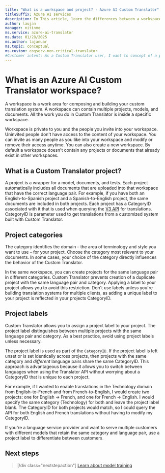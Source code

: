 ```yaml
---
title: "What is a workspace and project? - Azure AI Custom Translator"
titleSuffix: Azure AI services
description: In This article, learn the differences between a workspace and a project as well as project categories and labels for the Azure AI Custom Translator service.
author: laujan
manager: nitinme
ms.service: azure-ai-translator
ms.date: 01/28/2025
ms.author: lajanuar
ms.topic: conceptual
ms.custom: cogserv-non-critical-translator
#Customer intent: As a Custom Translator user, I want to concept of a project, so that I can use it efficiently.
---
```

# What is an Azure AI Custom Translator workspace?

A workspace is a work area for composing and building your custom translation system. A workspace can contain multiple projects, models, and documents. All the work you do in Custom Translator is inside a specific workspace.

Workspace is private to you and the people you invite into your workspace. Uninvited people don't have access to the content of your workspace. You can invite as many people as you like into your workspace and modify or remove their access anytime. You can also create a new workspace. By default a workspace doesn't contain any projects or documents that already exist in other workspaces.

## What is a Custom Translator project?

A project is a wrapper for a model, documents, and tests. Each project automatically includes all documents that are uploaded into that workspace that
have the correct language pair. For example, if you have both an English-to-Spanish project and a Spanish-to-English project, the same documents are
included in both projects. Each project has a CategoryID associated with it that is used when querying the [V3 API](../../text-translation/reference/v3/translate.md?tabs=curl) for translations. CategoryID is parameter used to get translations from a customized system built with Custom Translator.

## Project categories

The category identifies the domain – the area of terminology and style you want to use – for your project. Choose the category most relevant to your documents. In some cases, your choice of the category directly influences the behavior of the Custom Translator.

In the same workspace, you can create projects for the same language pair in different categories. Custom Translator prevents creation of a duplicate project with the same language pair and category. Applying a label to your project allows you to avoid this restriction. Don't use labels unless you're building translation systems for multiple clients, as adding a unique label to your project is reflected in your projects CategoryID.

## Project labels

Custom Translator allows you to assign a project label to your project. The project label distinguishes between multiple projects with the same language
pair and category. As a best practice, avoid using project labels unless necessary.

The project label is used as part of the `CategoryID`. If the project label is left unset or is set identically across projects, then projects with the same category and *different* language pairs share the same CategoryID. This approach is advantageous because it allows you to switch between languages when using the  Translator API without worrying about a CategoryID that is unique to each project.

For example, if I wanted to enable translations in the Technology domain from English-to-French and from French-to-English, I would create two
projects: one for English -\> French, and one for French -\> English. I would specify the same category (Technology) for both and leave the project label
blank. The CategoryID for both projects would match, so I could query the API for both English and French translations without having to modify my CategoryID.

If you're a language service provider and want to serve multiple customers with different models that retain the same category and language pair, use a project label to differentiate between customers.

## Next steps

> [!div class="nextstepaction"]
> [Learn about model training](model-training.md)
